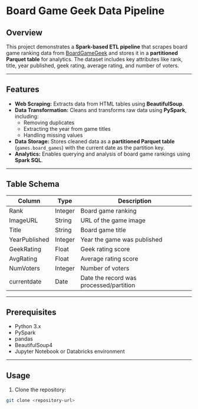 # Board Game Geek Data Pipeline

## Overview
This project demonstrates a **Spark-based ETL pipeline** that scrapes board game ranking data from [BoardGameGeek](https://boardgamegeek.com/browse/boardgame) and stores it in a **partitioned Parquet table** for analytics. The dataset includes key attributes like rank, title, year published, geek rating, average rating, and number of voters.

---

## Features
- **Web Scraping:** Extracts data from HTML tables using **BeautifulSoup**.  
- **Data Transformation:** Cleans and transforms raw data using **PySpark**, including:
  - Removing duplicates
  - Extracting the year from game titles
  - Handling missing values
- **Data Storage:** Stores cleaned data as a **partitioned Parquet table** (`games.board_games`) with the current date as the partition key.  
- **Analytics:** Enables querying and analysis of board game rankings using **Spark SQL**.  

---

## Table Schema
| Column         | Type    | Description                             |
|----------------|---------|-----------------------------------------|
| Rank           | Integer | Board game ranking                       |
| ImageURL       | String  | URL of the game image                    |
| Title          | String  | Board game title                         |
| YearPublished  | Integer | Year the game was published              |
| GeekRating     | Float   | Geek rating score                        |
| AvgRating      | Float   | Average rating score                      |
| NumVoters      | Integer | Number of voters                         |
| currentdate    | Date    | Date the record was processed/partition |

---

## Prerequisites
- Python 3.x  
- PySpark  
- pandas  
- BeautifulSoup4  
- Jupyter Notebook or Databricks environment  

---

## Usage
1. Clone the repository:
```bash
git clone <repository-url>
```
